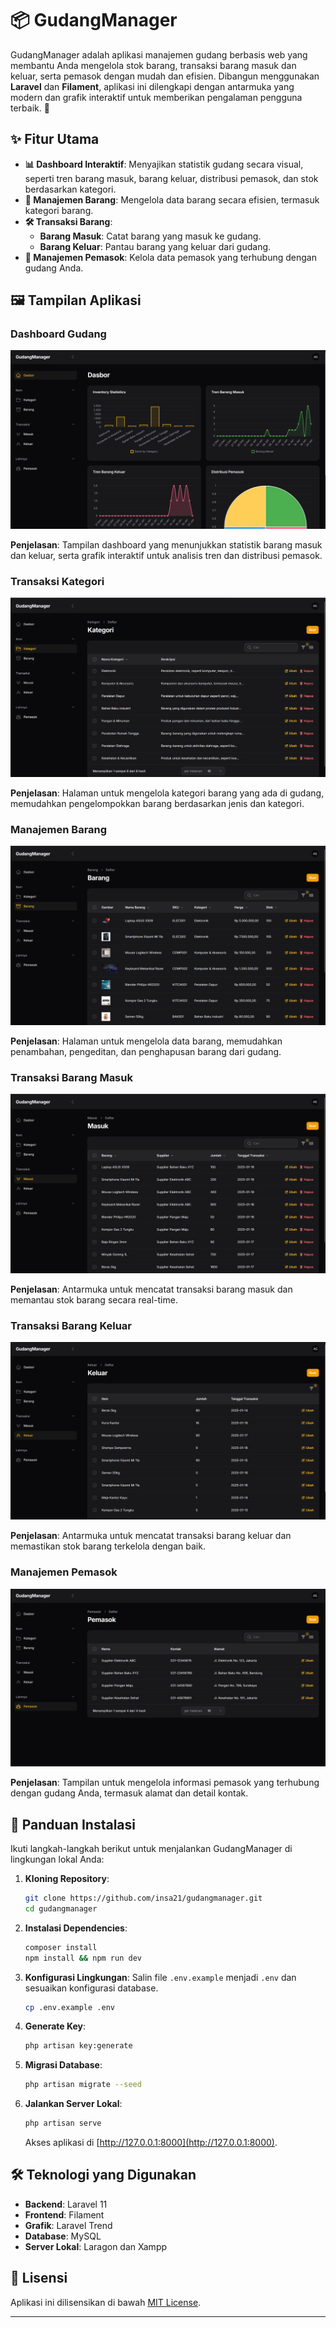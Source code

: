 # 📦 GudangManager

GudangManager adalah aplikasi manajemen gudang berbasis web yang membantu Anda mengelola stok barang, transaksi barang masuk dan keluar, serta pemasok dengan mudah dan efisien. Dibangun menggunakan **Laravel** dan **Filament**, aplikasi ini dilengkapi dengan antarmuka yang modern dan grafik interaktif untuk memberikan pengalaman pengguna terbaik. 🎉

## ✨ Fitur Utama

-   **📊 Dashboard Interaktif**: Menyajikan statistik gudang secara visual, seperti tren barang masuk, barang keluar, distribusi pemasok, dan stok berdasarkan kategori.
-   **📂 Manajemen Barang**: Mengelola data barang secara efisien, termasuk kategori barang.
-   **🛠️ Transaksi Barang**:
    -   **Barang Masuk**: Catat barang yang masuk ke gudang.
    -   **Barang Keluar**: Pantau barang yang keluar dari gudang.
-   **🤝 Manajemen Pemasok**: Kelola data pemasok yang terhubung dengan gudang Anda.

## 🖼️ Tampilan Aplikasi

### Dashboard Gudang

![GudangManager Dashboard](./resources/images/dashboard.png)

**Penjelasan**: Tampilan dashboard yang menunjukkan statistik barang masuk dan keluar, serta grafik interaktif untuk analisis tren dan distribusi pemasok.

### Transaksi Kategori

![Transaksi Kategori](./resources/images/kategori.png)

**Penjelasan**: Halaman untuk mengelola kategori barang yang ada di gudang, memudahkan pengelompokkan barang berdasarkan jenis dan kategori.

### Manajemen Barang

![Manajemen Barang](./resources/images/barang.png)

**Penjelasan**: Halaman untuk mengelola data barang, memudahkan penambahan, pengeditan, dan penghapusan barang dari gudang.

### Transaksi Barang Masuk

![Transaksi Barang Masuk](./resources/images/masuk.png)

**Penjelasan**: Antarmuka untuk mencatat transaksi barang masuk dan memantau stok barang secara real-time.

### Transaksi Barang Keluar

![Transaksi Barang Keluar](./resources/images/keluar.png)

**Penjelasan**: Antarmuka untuk mencatat transaksi barang keluar dan memastikan stok barang terkelola dengan baik.

### Manajemen Pemasok

![Manajemen Pemasok](./resources/images/pemasok.png)

**Penjelasan**: Tampilan untuk mengelola informasi pemasok yang terhubung dengan gudang Anda, termasuk alamat dan detail kontak.

## 🚀 Panduan Instalasi

Ikuti langkah-langkah berikut untuk menjalankan GudangManager di lingkungan lokal Anda:

1. **Kloning Repository**:

    ```bash
    git clone https://github.com/insa21/gudangmanager.git
    cd gudangmanager
    ```

2. **Instalasi Dependencies**:

    ```bash
    composer install
    npm install && npm run dev
    ```

3. **Konfigurasi Lingkungan**:
   Salin file `.env.example` menjadi `.env` dan sesuaikan konfigurasi database.

    ```bash
    cp .env.example .env
    ```

4. **Generate Key**:

    ```bash
    php artisan key:generate
    ```

5. **Migrasi Database**:

    ```bash
    php artisan migrate --seed
    ```

6. **Jalankan Server Lokal**:
    ```bash
    php artisan serve
    ```
    Akses aplikasi di [http://127.0.0.1:8000](http://127.0.0.1:8000).

## 🛠️ Teknologi yang Digunakan

-   **Backend**: Laravel 11
-   **Frontend**: Filament
-   **Grafik**: Laravel Trend
-   **Database**: MySQL
-   **Server Lokal**: Laragon dan Xampp

## 📝 Lisensi

Aplikasi ini dilisensikan di bawah [MIT License](./LICENSE).

---

<!-- **Dibuat dengan ❤️ oleh Indra Saepudin ([GitHub](https://github.com/insa21))** -->
